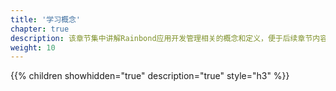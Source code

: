 ```yaml
---
title: '学习概念'
chapter: true
description: 该章节集中讲解Rainbond应用开发管理相关的概念和定义，便于后续章节内容的理解
weight: 10
---
```


{{% children showhidden="true" description="true" style="h3"  %}}
